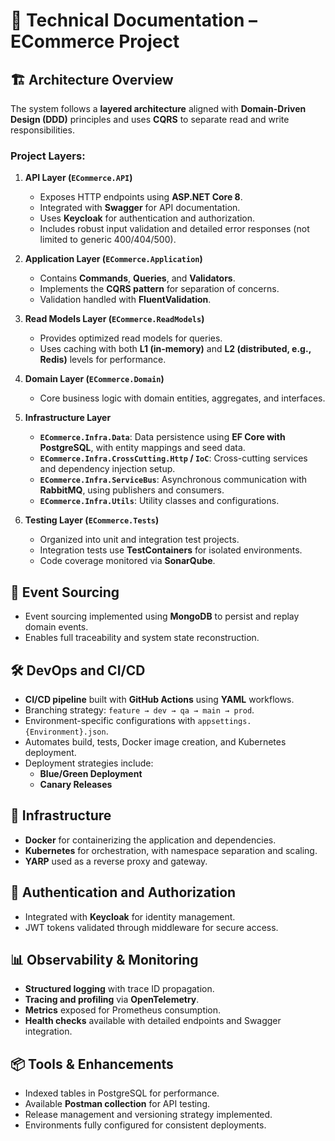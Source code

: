 
# 📘 Technical Documentation – ECommerce Project

## 🏗️ Architecture Overview

The system follows a **layered architecture** aligned with **Domain-Driven Design (DDD)** principles and uses **CQRS** to separate read and write responsibilities.

### Project Layers:

1. **API Layer (`ECommerce.API`)**
   - Exposes HTTP endpoints using **ASP.NET Core 8**.
   - Integrated with **Swagger** for API documentation.
   - Uses **Keycloak** for authentication and authorization.
   - Includes robust input validation and detailed error responses (not limited to generic 400/404/500).

2. **Application Layer (`ECommerce.Application`)**
   - Contains **Commands**, **Queries**, and **Validators**.
   - Implements the **CQRS pattern** for separation of concerns.
   - Validation handled with **FluentValidation**.

3. **Read Models Layer (`ECommerce.ReadModels`)**
   - Provides optimized read models for queries.
   - Uses caching with both **L1 (in-memory)** and **L2 (distributed, e.g., Redis)** levels for performance.

4. **Domain Layer (`ECommerce.Domain`)**
   - Core business logic with domain entities, aggregates, and interfaces.

5. **Infrastructure Layer**
   - **`ECommerce.Infra.Data`**: Data persistence using **EF Core with PostgreSQL**, with entity mappings and seed data.
   - **`ECommerce.Infra.CrossCutting.Http` / `IoC`**: Cross-cutting services and dependency injection setup.
   - **`ECommerce.Infra.ServiceBus`**: Asynchronous communication with **RabbitMQ**, using publishers and consumers.
   - **`ECommerce.Infra.Utils`**: Utility classes and configurations.

6. **Testing Layer (`ECommerce.Tests`)**
   - Organized into unit and integration test projects.
   - Integration tests use **TestContainers** for isolated environments.
   - Code coverage monitored via **SonarQube**.

## 🔄 Event Sourcing

- Event sourcing implemented using **MongoDB** to persist and replay domain events.
- Enables full traceability and system state reconstruction.

## 🛠️ DevOps and CI/CD

- **CI/CD pipeline** built with **GitHub Actions** using **YAML** workflows.
- Branching strategy: `feature → dev → qa → main → prod`.
- Environment-specific configurations with `appsettings.{Environment}.json`.
- Automates build, tests, Docker image creation, and Kubernetes deployment.
- Deployment strategies include:
  - **Blue/Green Deployment**
  - **Canary Releases**

## 🐳 Infrastructure

- **Docker** for containerizing the application and dependencies.
- **Kubernetes** for orchestration, with namespace separation and scaling.
- **YARP** used as a reverse proxy and gateway.

## 🔐 Authentication and Authorization

- Integrated with **Keycloak** for identity management.
- JWT tokens validated through middleware for secure access.

## 📊 Observability & Monitoring

- **Structured logging** with trace ID propagation.
- **Tracing and profiling** via **OpenTelemetry**.
- **Metrics** exposed for Prometheus consumption.
- **Health checks** available with detailed endpoints and Swagger integration.

## 📦 Tools & Enhancements

- Indexed tables in PostgreSQL for performance.
- Available **Postman collection** for API testing.
- Release management and versioning strategy implemented.
- Environments fully configured for consistent deployments.

